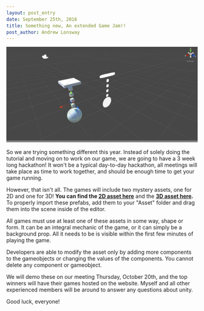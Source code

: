 ```yaml
---
layout: post_entry
date: September 25th, 2016
title: Something new, An extended Game Jam!!
post_author: Andrew Lonsway
---
```


![alt text](/img/longgamejamassets.png)

So we are trying something different this year. Instead of solely doing the tutorial and moving on to work on our game, we are going to have a 3 week long hackathon! It won't be a typical day-to-day hackathon, all meetings will take place as time to work together, and should be enough time to get your game running.

However, that isn't all. The games will include two mystery assets, one for 2D and one for 3D! **You can find the [2D asset here](https://github.com/Lonswaya/SIGGDAssets/blob/master/Swinger2D.prefab?raw=true)** and the **[3D asset here](https://github.com/Lonswaya/SIGGDAssets/blob/master/Swinger3D.prefab?raw=true).** To properly import these prefabs, add them to your "Asset" folder and drag them into the scene inside of the editor.

All games must use at least one of these assets in some way, shape or form. It can be an integral mechanic of the game, or it can simply be a background prop. All it needs to be is visible within the first few minutes of playing the game.

Developers are able to modify the asset only by adding more components to the gameobjects or changing the values of the components. You cannot delete any component or gameobject.

We will demo these on our meeting Thursday, October 20th, and the top winners will have their games hosted on the website. Myself and all other experienced members will be around to answer any questions about unity.

Good luck, everyone!